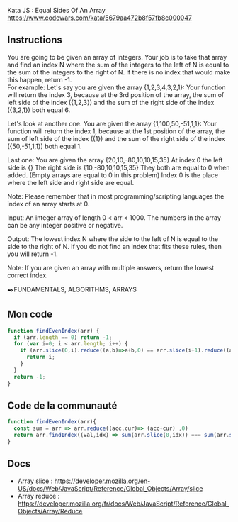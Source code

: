 Kata JS : Equal Sides Of An Array https://www.codewars.com/kata/5679aa472b8f57fb8c000047

## Instructions
You are going to be given an array of integers. Your job is to take that array and find an index N where the sum of the integers to the left of N is equal to the sum of the integers to the right of N. If there is no index that would make this happen, return -1.  
For example:
Let's say you are given the array {1,2,3,4,3,2,1}:
Your function will return the index 3, because at the 3rd position of the array, the sum of left side of the index ({1,2,3}) and the sum of the right side of the index ({3,2,1}) both equal 6.

Let's look at another one.
You are given the array {1,100,50,-51,1,1}:
Your function will return the index 1, because at the 1st position of the array, the sum of left side of the index ({1}) and the sum of the right side of the index ({50,-51,1,1}) both equal 1.

Last one:
You are given the array {20,10,-80,10,10,15,35}
At index 0 the left side is {}
The right side is {10,-80,10,10,15,35}
They both are equal to 0 when added. (Empty arrays are equal to 0 in this problem)
Index 0 is the place where the left side and right side are equal.

Note: Please remember that in most programming/scripting languages the index of an array starts at 0.

Input:
An integer array of length 0 < arr < 1000. The numbers in the array can be any integer positive or negative.

Output:
The lowest index N where the side to the left of N is equal to the side to the right of N. If you do not find an index that fits these rules, then you will return -1.

Note:
If you are given an array with multiple answers, return the lowest correct index.

✒️FUNDAMENTALS, ALGORITHMS, ARRAYS

## Mon code
```js
function findEvenIndex(arr) {
  if (arr.length == 0) return -1;
  for (var i=0; i < arr.length; i++) {
    if (arr.slice(0,i).reduce((a,b)=>a+b,0) == arr.slice(i+1).reduce((a,b)=>a+b,0)) {
      return i;
    }
  }
  return -1;
}
```

## Code de la communauté
```js
function findEvenIndex(arr){
  const sum = arr => arr.reduce((acc,cur)=> (acc+cur) ,0)
  return arr.findIndex((val,idx) => sum(arr.slice(0,idx)) === sum(arr.slice(idx+1)))
}
```

## Docs
- Array slice : https://developer.mozilla.org/en-US/docs/Web/JavaScript/Reference/Global_Objects/Array/slice
- Array reduce : https://developer.mozilla.org/fr/docs/Web/JavaScript/Reference/Global_Objects/Array/Reduce
